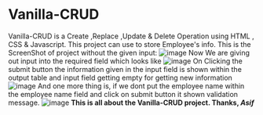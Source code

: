 # Vanilla-CRUD
Vanilla-CRUD is a Create ,Replace ,Update &amp; Delete Operation using HTML , CSS &amp; Javascript. This project can use to store Employee's info.
This is the ScreenShot of project without the given input:
![image](https://user-images.githubusercontent.com/54733354/155875685-70fbc55a-9589-4369-8768-99619cc9e43f.png)
Now We are giving out input into the required field which looks like
![image](https://user-images.githubusercontent.com/54733354/155875757-23329394-2ed1-45a2-a745-aa853c262d6e.png)
On Clicking the submit button the  information given in the input field is shown within the output table and input field getting empty for getting new information
![image](https://user-images.githubusercontent.com/54733354/155875836-c6461a77-081e-441a-a0e4-ef4123b4ca79.png)
And one more thing is, if we dont put the employee name within the employee name field and click on submit button it shown validation message.
![image](https://user-images.githubusercontent.com/54733354/155875923-38a1b74a-422d-4b5b-aa25-7f4babe3bd84.png)
<b>This is all about the Vanilla-CRUD project.
Thanks,
  <i>Asif</i>
</b>
